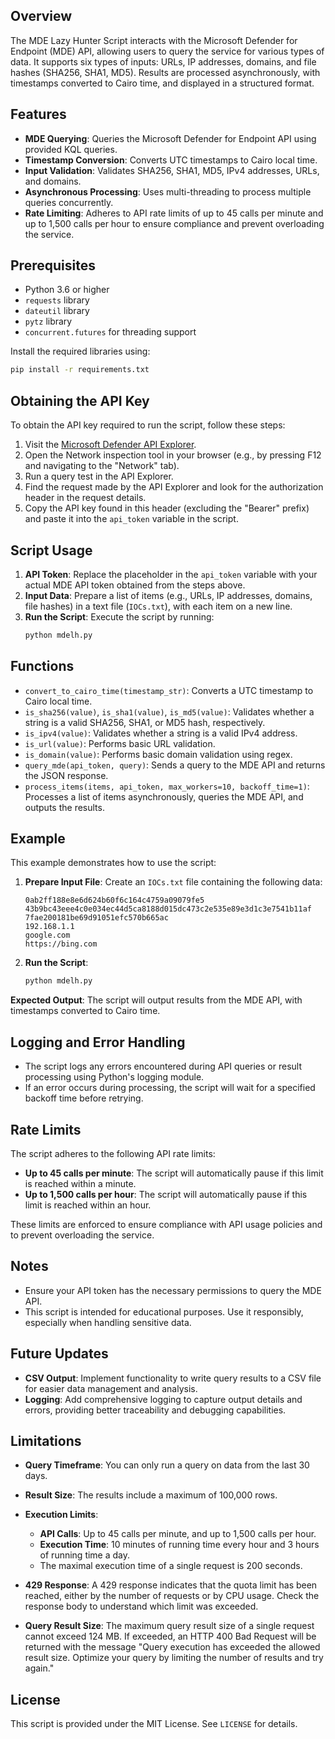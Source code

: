 ## Overview

The MDE Lazy Hunter Script interacts with the Microsoft Defender for Endpoint (MDE) API, allowing users to query the service for various types of data. It supports six types of inputs: URLs, IP addresses, domains, and file hashes (SHA256, SHA1, MD5). Results are processed asynchronously, with timestamps converted to Cairo time, and displayed in a structured format.

## Features

- **MDE Querying**: Queries the Microsoft Defender for Endpoint API using provided KQL queries.
- **Timestamp Conversion**: Converts UTC timestamps to Cairo local time.
- **Input Validation**: Validates SHA256, SHA1, MD5, IPv4 addresses, URLs, and domains.
- **Asynchronous Processing**: Uses multi-threading to process multiple queries concurrently.
- **Rate Limiting**: Adheres to API rate limits of up to 45 calls per minute and up to 1,500 calls per hour to ensure compliance and prevent overloading the service.

## Prerequisites

- Python 3.6 or higher
- `requests` library
- `dateutil` library
- `pytz` library
- `concurrent.futures` for threading support

Install the required libraries using:

```bash
pip install -r requirements.txt
```

## Obtaining the API Key

To obtain the API key required to run the script, follow these steps:

1. Visit the [Microsoft Defender API Explorer](https://security.microsoft.com/interoperability/api-explorer).
2. Open the Network inspection tool in your browser (e.g., by pressing F12 and navigating to the "Network" tab).
3. Run a query test in the API Explorer.
4. Find the request made by the API Explorer and look for the authorization header in the request details.
5. Copy the API key found in this header (excluding the "Bearer" prefix) and paste it into the `api_token` variable in the script.

## Script Usage

1. **API Token**: Replace the placeholder in the `api_token` variable with your actual MDE API token obtained from the steps above.
2. **Input Data**: Prepare a list of items (e.g., URLs, IP addresses, domains, file hashes) in a text file (`IOCs.txt`), with each item on a new line.
3. **Run the Script**: Execute the script by running:
   ```bash
   python mdelh.py
   ```

## Functions

- `convert_to_cairo_time(timestamp_str)`: Converts a UTC timestamp to Cairo local time.
- `is_sha256(value)`, `is_sha1(value)`, `is_md5(value)`: Validates whether a string is a valid SHA256, SHA1, or MD5 hash, respectively.
- `is_ipv4(value)`: Validates whether a string is a valid IPv4 address.
- `is_url(value)`: Performs basic URL validation.
- `is_domain(value)`: Performs basic domain validation using regex.
- `query_mde(api_token, query)`: Sends a query to the MDE API and returns the JSON response.
- `process_items(items, api_token, max_workers=10, backoff_time=1)`: Processes a list of items asynchronously, queries the MDE API, and outputs the results.

## Example

This example demonstrates how to use the script:

1. **Prepare Input File**: Create an `IOCs.txt` file containing the following data:
   ```
   0ab2ff188e8e6d624b60f6c164c4759a09079fe5
   43b9bc43eee4c0e034ec44d5ca8188d015dc473c2e535e89e3d1c3e7541b11af
   7fae200181be69d91051efc570b665ac
   192.168.1.1
   google.com
   https://bing.com
   ```
2. **Run the Script**:
   ```bash
   python mdelh.py
   ```

**Expected Output**: The script will output results from the MDE API, with timestamps converted to Cairo time.

## Logging and Error Handling

- The script logs any errors encountered during API queries or result processing using Python's logging module.
- If an error occurs during processing, the script will wait for a specified backoff time before retrying.

## Rate Limits

The script adheres to the following API rate limits:

- **Up to 45 calls per minute**: The script will automatically pause if this limit is reached within a minute.
- **Up to 1,500 calls per hour**: The script will automatically pause if this limit is reached within an hour.

These limits are enforced to ensure compliance with API usage policies and to prevent overloading the service.

## Notes

- Ensure your API token has the necessary permissions to query the MDE API.
- This script is intended for educational purposes. Use it responsibly, especially when handling sensitive data.

## Future Updates

- **CSV Output**: Implement functionality to write query results to a CSV file for easier data management and analysis.
- **Logging**: Add comprehensive logging to capture output details and errors, providing better traceability and debugging capabilities.

## Limitations

- **Query Timeframe**: You can only run a query on data from the last 30 days.

- **Result Size**: The results include a maximum of 100,000 rows.

- **Execution Limits**:
  - **API Calls**: Up to 45 calls per minute, and up to 1,500 calls per hour.
  - **Execution Time**: 10 minutes of running time every hour and 3 hours of running time a day.
  - The maximal execution time of a single request is 200 seconds.

- **429 Response**: A 429 response indicates that the quota limit has been reached, either by the number of requests or by CPU usage. Check the response body to understand which limit was exceeded.

- **Query Result Size**: The maximum query result size of a single request cannot exceed 124 MB. If exceeded, an HTTP 400 Bad Request will be returned with the message "Query execution has exceeded the allowed result size. Optimize your query by limiting the number of results and try again."

## License

This script is provided under the MIT License. See `LICENSE` for details.
